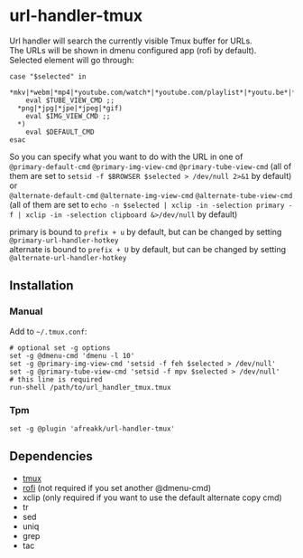 # url-handler-tmux

Url handler will search the currently visible Tmux buffer for URLs.  
The URLs will be shown in dmenu configured app (rofi by default).  
Selected element will go through:  
```
case "$selected" in
  *mkv|*webm|*mp4|*youtube.com/watch*|*youtube.com/playlist*|*youtu.be*|*hooktube.com*|*bitchute.com*|*videos.lukesmith.xyz*)
    eval $TUBE_VIEW_CMD ;;
  *png|*jpg|*jpe|*jpeg|*gif)
    eval $IMG_VIEW_CMD ;;
  *)
    eval $DEFAULT_CMD
esac
```
So you can specify what you want to do with the URL in one of  
`@primary-default-cmd` `@primary-img-view-cmd` `@primary-tube-view-cmd` (all of them are set to `setsid -f $BROWSER $selected > /dev/null 2>&1` by default)  
or  
`@alternate-default-cmd` `@alternate-img-view-cmd` `@alternate-tube-view-cmd` (all of them are set to `echo -n $selected | xclip -in -selection primary -f | xclip -in -selection clipboard &>/dev/null` by default)  

primary is bound to `prefix + u` by default, but can be changed by setting `@primary-url-handler-hotkey`  
alternate is bound to `prefix + U` by default, but can be changed by setting `@alternate-url-handler-hotkey`  

## Installation

### Manual
Add to `~/.tmux.conf`:
```
# optional set -g options
set -g @dmenu-cmd 'dmenu -l 10'
set -g @primary-img-view-cmd 'setsid -f feh $selected > /dev/null'
set -g @primary-tube-view-cmd 'setsid -f mpv $selected > /dev/null'
# this line is required
run-shell /path/to/url_handler_tmux.tmux
```
### Tpm
```
set -g @plugin 'afreakk/url-handler-tmux'
```

## Dependencies

- [tmux](https://github.com/tmux/tmux)
- [rofi](https://github.com/davatorium/rofi) (not required if you set another @dmenu-cmd)
- xclip (only required if you want to use the default alternate copy cmd)
- tr
- sed
- uniq
- grep
- tac
